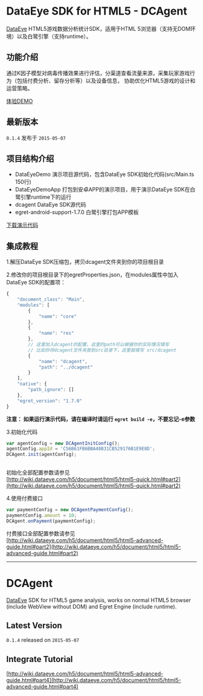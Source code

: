 # DataEye SDK for HTML5 - DCAgent

[DataEye](http://www.dataeye.com/) HTML5游戏数据分析统计SDK，适用于HTML 5浏览器（支持无DOM环境）以及白鹭引擎（支持runtime）。

## 功能介绍

通过K因子模型对病毒传播效果进行评估，分渠道查看流量来源，采集玩家游戏行为（包括付费分析、留存分析等）以及设备信息，
协助优化HTML5游戏的设计和运营策略。

[体验DEMO](http://www.dataeye.com/h5.html)

## 最新版本

`0.1.4` 发布于 `2015-05-07`

## 项目结构介绍

- DataEyeDemo 演示项目源代码，包含DataEye SDK初始化代码(src/Main.ts 150行)
- DataEyeDemoApp 打包到安卓APP的演示项目，用于演示DataEye SDK在白鹭引擎runtime下的运行
- dcagent DataEye SDK源代码
- egret-android-support-1.7.0 白鹭引擎打包APP模板

[下载演示代码](https://github.com/DataEye/dcagent_for_h5/archive/master.zip)

## 集成教程

1.解压DataEye SDK压缩包，拷贝dcagent文件夹到你的项目根目录

2.修改你的项目根目录下的egretProperties.json，在modules属性中加入DataEye SDK的配置项：

```js
{
    "document_class": "Main",
    "modules": [
        {
            "name": "core"
        },
        {
            "name": "res"
        },
        // 这里加入dcagent的配置，这里的path可以根据你的实际情况填写
        // 比如你将dcagent文件夹放到src目录下，这里就填写 src/dcagent
        {
            "name": "dcagent",
            "path": "../dcagent"
        }
    ],
    "native": {
        "path_ignore": []
    },
    "egret_version": "1.7.0"
}
```

**注意： 如果运行演示代码，请在编译时请运行 `egret build -e`，不要忘记-e参数**

3.初始化代码

```js
var agentConfig = new DCAgentInitConfig();
agentConfig.appId = 'C56B61FB6BBA48B31CB529176B1E9E8D';
DCAgent.init(agentConfig);
    
```

初始化全部配置参数请参见 [http://wiki.dataeye.com/h5/document/html5/html5-quick.html#part2](http://wiki.dataeye.com/h5/document/html5/html5-quick.html#part2)

4.使用付费接口

```js
var paymentConfig = new DCAgentPaymentConfig();
paymentConfig.amount = 10;
DCAgent.onPayment(paymentConfig);
```

付费接口全部配置参数请参见 [http://wiki.dataeye.com/h5/document/html5/html5-advanced-guide.html#part2](http://wiki.dataeye.com/h5/document/html5/html5-advanced-guide.html#part2)

----

# DCAgent

[DataEye](http://www.dataeye.com/) SDK for HTML5 game analysis, works on normal HTML5 browser (include WebView without DOM) and Egret Engine (include runtime).

## Latest Version

`0.1.4` released on `2015-05-07`

## Integrate Tutorial

[http://wiki.dataeye.com/h5/document/html5/html5-advanced-guide.html#part4](http://wiki.dataeye.com/h5/document/html5/html5-advanced-guide.html#part4)
